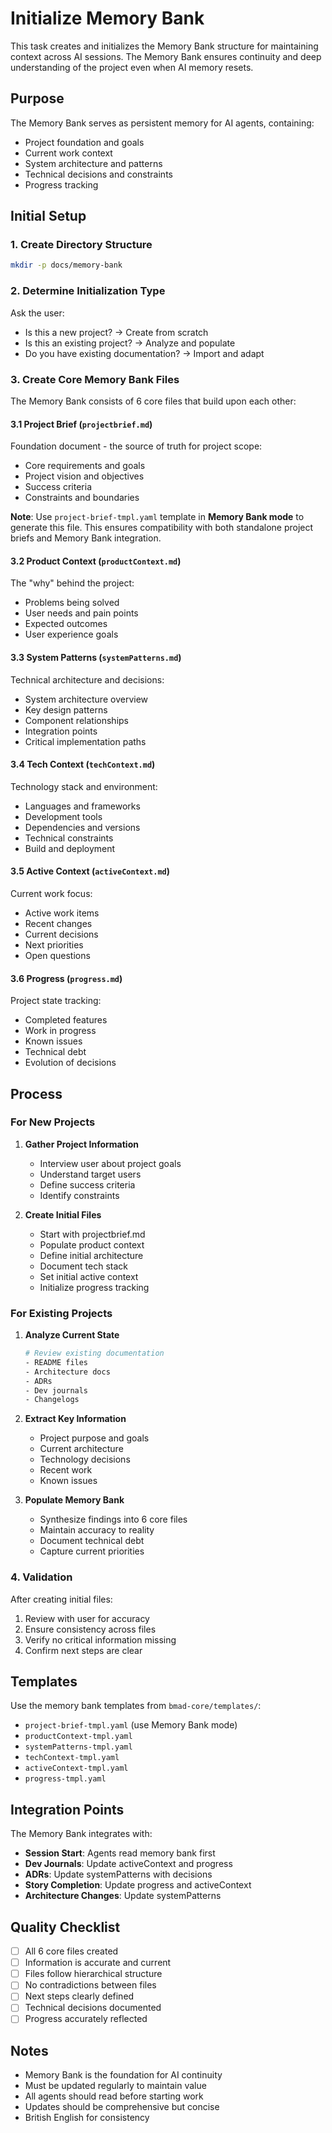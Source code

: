 # Initialize Memory Bank

This task creates and initializes the Memory Bank structure for maintaining context across AI sessions. The Memory Bank ensures continuity and deep understanding of the project even when AI memory resets.

## Purpose

The Memory Bank serves as persistent memory for AI agents, containing:
- Project foundation and goals
- Current work context
- System architecture and patterns
- Technical decisions and constraints
- Progress tracking

## Initial Setup

### 1. Create Directory Structure

```bash
mkdir -p docs/memory-bank
```

### 2. Determine Initialization Type

Ask the user:
- Is this a new project? → Create from scratch
- Is this an existing project? → Analyze and populate
- Do you have existing documentation? → Import and adapt

### 3. Create Core Memory Bank Files

The Memory Bank consists of 6 core files that build upon each other:

#### 3.1 Project Brief (`projectbrief.md`)
Foundation document - the source of truth for project scope:
- Core requirements and goals
- Project vision and objectives
- Success criteria
- Constraints and boundaries

**Note**: Use `project-brief-tmpl.yaml` template in **Memory Bank mode** to generate this file. This ensures compatibility with both standalone project briefs and Memory Bank integration.

#### 3.2 Product Context (`productContext.md`)
The "why" behind the project:
- Problems being solved
- User needs and pain points
- Expected outcomes
- User experience goals

#### 3.3 System Patterns (`systemPatterns.md`)
Technical architecture and decisions:
- System architecture overview
- Key design patterns
- Component relationships
- Integration points
- Critical implementation paths

#### 3.4 Tech Context (`techContext.md`)
Technology stack and environment:
- Languages and frameworks
- Development tools
- Dependencies and versions
- Technical constraints
- Build and deployment

#### 3.5 Active Context (`activeContext.md`)
Current work focus:
- Active work items
- Recent changes
- Current decisions
- Next priorities
- Open questions

#### 3.6 Progress (`progress.md`)
Project state tracking:
- Completed features
- Work in progress
- Known issues
- Technical debt
- Evolution of decisions

## Process

### For New Projects

1. **Gather Project Information**
   - Interview user about project goals
   - Understand target users
   - Define success criteria
   - Identify constraints

2. **Create Initial Files**
   - Start with projectbrief.md
   - Populate product context
   - Define initial architecture
   - Document tech stack
   - Set initial active context
   - Initialize progress tracking

### For Existing Projects

1. **Analyze Current State**
   ```bash
   # Review existing documentation
   - README files
   - Architecture docs
   - ADRs
   - Dev journals
   - Changelogs
   ```

2. **Extract Key Information**
   - Project purpose and goals
   - Current architecture
   - Technology decisions
   - Recent work
   - Known issues

3. **Populate Memory Bank**
   - Synthesize findings into 6 core files
   - Maintain accuracy to reality
   - Document technical debt
   - Capture current priorities

### 4. Validation

After creating initial files:
1. Review with user for accuracy
2. Ensure consistency across files
3. Verify no critical information missing
4. Confirm next steps are clear

## Templates

Use the memory bank templates from `bmad-core/templates/`:
- `project-brief-tmpl.yaml` (use Memory Bank mode)
- `productContext-tmpl.yaml`
- `systemPatterns-tmpl.yaml`
- `techContext-tmpl.yaml`
- `activeContext-tmpl.yaml`
- `progress-tmpl.yaml`

## Integration Points

The Memory Bank integrates with:
- **Session Start**: Agents read memory bank first
- **Dev Journals**: Update activeContext and progress
- **ADRs**: Update systemPatterns with decisions
- **Story Completion**: Update progress and activeContext
- **Architecture Changes**: Update systemPatterns

## Quality Checklist

- [ ] All 6 core files created
- [ ] Information is accurate and current
- [ ] Files follow hierarchical structure
- [ ] No contradictions between files
- [ ] Next steps clearly defined
- [ ] Technical decisions documented
- [ ] Progress accurately reflected

## Notes

- Memory Bank is the foundation for AI continuity
- Must be updated regularly to maintain value
- All agents should read before starting work
- Updates should be comprehensive but concise
- British English for consistency